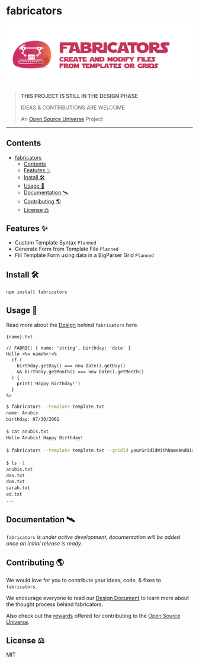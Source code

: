 # fabricators

![Fabricators — Create And Modify Files From Templates Or Grids](assets/fabricators.png)

> **THIS PROJECT IS STILL IN THE DESIGN PHASE**
>
> IDEAS & CONTRIBUTIONS ARE WELCOME
>
> An [Open Source Universe](https://github.com/intellibus/approach) Project

---

## Contents

- [fabricators](#fabricators)
  - [Contents](#contents)
  - [Features ✨](#features-)
  - [Install 🛠](#install-)
  - [Usage 🔭](#usage-)
  - [Documentation 🛰](#documentation-)
  - [Contributing 🌎](#contributing-)
  - [License ⚖️](#license-️)

## Features ✨

- Custom Template Syntax `Planned`
- Generate Form from Template File `Planned`
- Fill Template Form using data in a BigParser Grid `Planned`

## Install 🛠

```sh
npm install fabricators
```

## Usage 🔭

Read more about the [Design](https://github.com/intellibus/fabricators/blob/main/DESIGN.md) behind `fabricators` here.

`{name}.txt`

```text
// FABRIC: { name: 'string', birthday: 'date' }
Hello <%= name%>!<%
  if (
    birthday.getDay() === new Date().getDay()
    && birthday.getMonth() === new Date().getMonth()
  ) {
    print('Happy Birthday!')
  }
%>
```

```sh
$ fabricators --template template.txt
name: Anubis
birthday: 07/30/2001

$ cat anubis.txt
Hello Anubis! Happy Birthday!

$ fabricators --template template.txt --gridId yourGridIdWithNameAndBirthdayColumns

$ ls -1
anubis.txt
dan.txt
dom.txt
sarah.txt
ed.txt
...
```

## Documentation 🛰

`fabricators` *is under active development, documentation will be added once an initial release is ready.*

## Contributing 🌎

We would love for you to contribute your ideas, code, & fixes to `fabricators`.

We encourage everyone to read our [Design Document](https://github.com/intellibus/fabricators/blob/main/DESIGN.md) to learn more about the thought process behind fabricators.

Also check out the [rewards](https://github.com/intellibus/approach/blob/main/REWARDS.md) offered for contributing to the [Open Source Universe](https://github.com/intellibus/approach).

## License ⚖️

MIT
